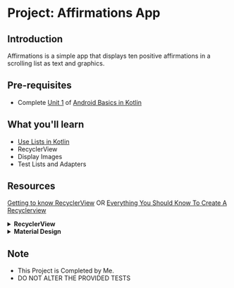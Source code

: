 Project: Affirmations App
==================================


Introduction
------------

Affirmations is a simple app that displays ten positive affirmations in a scrolling list as text and graphics.


Pre-requisites
--------------

- Complete [Unit 1](https://developer.android.com/courses/android-basics-kotlin/unit-1) of [Android Basics in Kotlin](https://developer.android.com/courses/android-basics-kotlin/course)


What you'll learn
--------------

- [Use Lists in Kotlin](https://developer.android.com/codelabs/basic-android-kotlin-training-lists?continue=https%3A%2F%2Fdeveloper.android.com%2Fcourses%2Fpathways%2Fandroid-basics-kotlin-unit-2-pathway-3%23codelab-https%3A%2F%2Fdeveloper.android.com%2Fcodelabs%2Fbasic-android-kotlin-training-lists#0)
- RecyclerView
- Display Images
- Test Lists and Adapters


Resources
---------------

[Getting to know RecyclerView](https://medium.com/androiddevelopers/getting-to-know-recyclerview-ea14f8514e6) OR
[Everything You Should Know To Create A Recyclerview](https://medium.com/geekculture/everything-you-should-know-to-create-a-recyclerview-3defdb660a2f)

<details>
    <summary><b>RecyclerView</b></summary>
  
- [Create a list with RecyclerView](https://developer.android.com/guide/topics/ui/layout/recyclerview)
- [RecyclerView class](https://developer.android.com/reference/kotlin/androidx/recyclerview/widget/RecyclerView)
- [RecyclerView Adapters](https://developer.android.com/reference/kotlin/androidx/recyclerview/widget/RecyclerView.Adapter)
- [RecyclerView ViewHolder](https://developer.android.com/reference/kotlin/androidx/recyclerview/widget/RecyclerView.ViewHolder)
- [RecyclerView library](https://developer.android.com/jetpack/androidx/releases/recyclerview)
</details>

<details>
    <summary><b>Material Design</b></summary>
  
- [Lists](https://material.io/components/lists) in Material Design
- [Cards](https://material.io/components/cards) in Material Design
- [MaterialCardView](https://developer.android.com/reference/com/google/android/material/card/MaterialCardView)
- [Getting Started with Material Components for Android](https://material.io/develop/android/docs/getting-started)
- [Android Styling: Themes vs. Styles](https://medium.com/androiddevelopers/android-styling-themes-vs-styles-ebe05f917578)
- [Adaptive icons](https://developer.android.com/guide/practices/ui_guidelines/icon_design_adaptive)
</details>


Note
----

- This Project is Completed by Me.
- DO NOT ALTER THE PROVIDED TESTS
